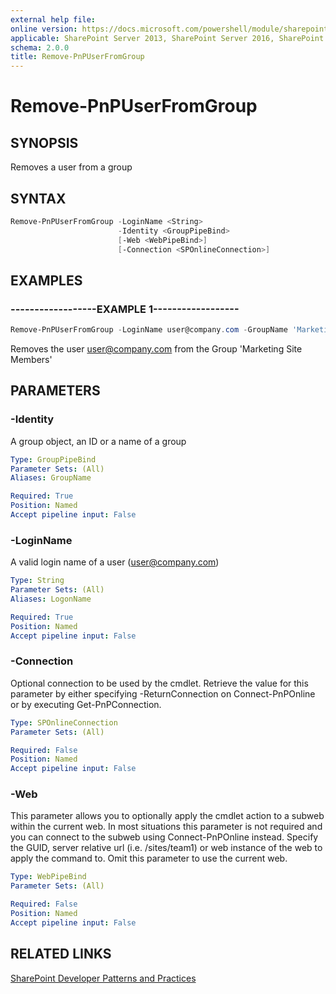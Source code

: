 ```yaml
---
external help file:
online version: https://docs.microsoft.com/powershell/module/sharepoint-pnp/remove-pnpuserfromgroup
applicable: SharePoint Server 2013, SharePoint Server 2016, SharePoint Server 2019, SharePoint Online
schema: 2.0.0
title: Remove-PnPUserFromGroup
---
```


# Remove-PnPUserFromGroup

## SYNOPSIS
Removes a user from a group

## SYNTAX 

```powershell
Remove-PnPUserFromGroup -LoginName <String>
                        -Identity <GroupPipeBind>
                        [-Web <WebPipeBind>]
                        [-Connection <SPOnlineConnection>]
```

## EXAMPLES

### ------------------EXAMPLE 1------------------
```powershell
Remove-PnPUserFromGroup -LoginName user@company.com -GroupName 'Marketing Site Members'
```

Removes the user user@company.com from the Group 'Marketing Site Members'

## PARAMETERS

### -Identity
A group object, an ID or a name of a group

```yaml
Type: GroupPipeBind
Parameter Sets: (All)
Aliases: GroupName

Required: True
Position: Named
Accept pipeline input: False
```

### -LoginName
A valid login name of a user (user@company.com)

```yaml
Type: String
Parameter Sets: (All)
Aliases: LogonName

Required: True
Position: Named
Accept pipeline input: False
```

### -Connection
Optional connection to be used by the cmdlet. Retrieve the value for this parameter by either specifying -ReturnConnection on Connect-PnPOnline or by executing Get-PnPConnection.

```yaml
Type: SPOnlineConnection
Parameter Sets: (All)

Required: False
Position: Named
Accept pipeline input: False
```

### -Web
This parameter allows you to optionally apply the cmdlet action to a subweb within the current web. In most situations this parameter is not required and you can connect to the subweb using Connect-PnPOnline instead. Specify the GUID, server relative url (i.e. /sites/team1) or web instance of the web to apply the command to. Omit this parameter to use the current web.

```yaml
Type: WebPipeBind
Parameter Sets: (All)

Required: False
Position: Named
Accept pipeline input: False
```

## RELATED LINKS

[SharePoint Developer Patterns and Practices](https://aka.ms/sppnp)